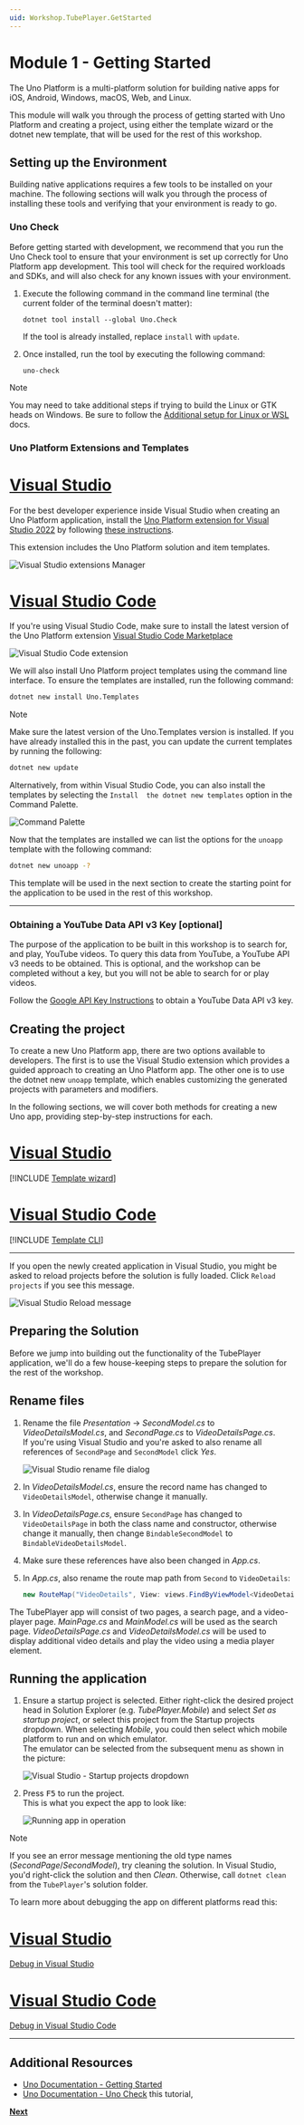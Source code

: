 ```yaml
---
uid: Workshop.TubePlayer.GetStarted
---
```


# Module 1 - Getting Started

The Uno Platform is a multi-platform solution for building native apps for iOS, Android, Windows, macOS, Web, and Linux.

This module will walk you through the process of getting started with Uno Platform and creating a project, using either the template wizard or the dotnet new template, that will be used for the rest of this workshop.

## Setting up the Environment

Building native applications requires a few tools to be installed on your machine. The following sections will walk you through the process of installing these tools and verifying that your environment is ready to go.

### Uno Check

Before getting started with development, we recommend that you run the Uno Check tool to ensure that your environment is set up correctly for Uno Platform app development. This tool will check for the required workloads and SDKs, and will also check for any known issues with your environment.

1. Execute the following command in the command line terminal (the current folder of the terminal doesn't matter):

    ```
    dotnet tool install --global Uno.Check
    ```

    If the tool is already installed, replace `install` with `update`.


1. Once installed, run the tool by executing the following command:

    ```
    uno-check
    ```

> [!NOTE]  
> You may need to take additional steps if trying to build the Linux or GTK heads on Windows.
> Be sure to follow the [Additional setup for Linux or WSL](xref:Uno.GetStarted.Linux) docs.  


### Uno Platform Extensions and Templates

# [Visual Studio](#tab/vs)

For the best developer experience inside Visual Studio when creating an Uno Platform application, install the [Uno Platform extension for Visual Studio 2022](https://marketplace.visualstudio.com/items?itemName=unoplatform.uno-platform-addin-2022) by following [these instructions](xref:Uno.GetStarted.vs2022#install-the-solution-templates).

This extension includes the Uno Platform solution and item templates.

![Visual Studio extensions Manager](vs-2022-extension.jpg)

# [Visual Studio Code](#tab/vscode)

If you're using Visual Studio Code, make sure to install the latest version of the Uno Platform extension [Visual Studio Code Marketplace](https://marketplace.visualstudio.com/items?itemName=unoplatform.vscode)

![Visual Studio Code extension](vs-code-extension.jpg)

We will also install Uno Platform project templates using the command line interface. To ensure the templates are installed, run the following command:

```bash
dotnet new install Uno.Templates
```


> [!NOTE]  
> Make sure the latest version of the Uno.Templates version is installed.
> If you have already installed this in the past, you can update the current templates by running the following:
>
> ```bash
> dotnet new update
> ```

Alternatively, from within Visual Studio Code, you can also install the templates by selecting the `Install  the dotnet new templates` option in the Command Palette.

![Command Palette](vs-code-templates.jpg)


Now that the templates are installed we can list the options for the `unoapp` template with the following command:

```bash
dotnet new unoapp -?
```

This template will be used in the next section to create the starting point for the application to be used in the rest of this workshop.

---

### Obtaining a YouTube Data API v3 Key [optional]

The purpose of the application to be built in this workshop is to search for, and play, YouTube videos. To query this data from YouTube, a YouTube API v3 needs to be obtained. This is optional, and the workshop can be completed without a key, but you will not be able to search for or play videos.

Follow the [Google API Key Instructions](xref:Workshop.TubePlayer.GetStarted.ApiKey) to obtain a YouTube Data API v3 key.

## Creating the project

To create a new Uno Platform app, there are two options available to developers. The first is to use the Visual Studio extension which provides a guided approach to creating an Uno Platform app.
The other one is to use the dotnet new `unoapp` template, which enables customizing the generated projects with parameters and modifiers.

In the following sections, we will cover both methods for creating a new Uno app, providing step-by-step instructions for each.

# [Visual Studio](#tab/vs)

[!INCLUDE [Template wizard](templates-wizard.md)]

# [Visual Studio Code](#tab/vscode)

[!INCLUDE [Template CLI](templates-cli.md)]

---

If you open the newly created application in Visual Studio, you might be asked to reload projects before the solution is fully loaded. Click `Reload projects` if you see this message.

![Visual Studio Reload message](vs-reload-message.jpg)  

## Preparing the Solution

Before we jump into building out the functionality of the TubePlayer application, we'll do a few house-keeping steps to prepare the solution for the rest of the workshop.

## Rename files

1. Rename the file *Presentation* → *SecondModel.cs* to *VideoDetailsModel.cs*, and *SecondPage.cs* to *VideoDetailsPage.cs*.  
    If you're using Visual Studio and you're asked to also rename all references of `SecondPage` and `SecondModel` click *Yes*.

    ![Visual Studio rename file dialog](rename-file-dialog.jpg)

1. In *VideoDetailsModel.cs*, ensure the record name has changed to `VideoDetailsModel`, otherwise change it manually.

1. In *VideoDetailsPage.cs*, ensure `SecondPage` has changed to `VideoDetailsPage` in both the class name and constructor, otherwise change it manually, then change `BindableSecondModel` to `BindableVideoDetailsModel`.

1. Make sure these references have also been changed in *App.cs*.

1. In *App.cs*, also rename the route map path from `Second` to `VideoDetails`:

    ```c#
    new RouteMap("VideoDetails", View: views.FindByViewModel<VideoDetailsModel>()),
    ```

The TubePlayer app will consist of two pages, a search page, and a video-player page. *MainPage.cs* and *MainModel.cs* will be used as the search page. *VideoDetailsPage.cs* and *VideoDetailsModel.cs* will be used to display additional video details and play the video using a media player element.

## Running the application

1. Ensure a startup project is selected. Either right-click the desired project head in Solution Explorer (e.g. *TubePlayer.Mobile*) and select *Set as startup project*, or select this project from the Startup projects dropdown.
    When selecting *Mobile*, you could then select which mobile platform to run and on which emulator.  
    The emulator can be selected from the subsequent menu as shown in the picture:

    ![Visual Studio - Startup projects dropdown](set-startup-project.jpg)

1. Press <kbd>F5</kbd> to run the project.  
  This is what you expect the app to look like:

    ![Running app in operation](ui-output.gif)

> [!NOTE]  
> If you see an error message mentioning the old type names (*SecondPage*/*SecondModel*), try cleaning the solution. In Visual Studio, you'd right-click the solution and then *Clean*. Otherwise, call `dotnet clean` from the `TubePlayer`'s solution folder.

To learn more about debugging the app on different platforms read this:

# [Visual Studio](#tab/vs)

[Debug in Visual Studio](xref:Uno.GetStarted.vs2022#create-an-application)

# [Visual Studio Code](#tab/vscode)

[Debug in Visual Studio Code](xref:Uno.GetStarted.vscode#run-and-debug-application)

---

## Additional Resources

- [Uno Documentation - Getting Started](xref:Uno.GetStarted)
- [Uno Documentation - Uno Check](xref:UnoCheck.UsingUnoCheck)
this tutorial,

**[Next](xref:Workshop.TubePlayer.BasicLayout "Creating basic UI layout with C# Markup")**
